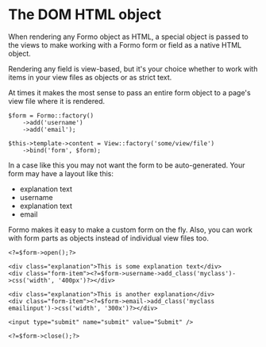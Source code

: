 # The DOM HTML object

When rendering any Formo object as HTML, a special object is passed to the views to make working with a Formo form or field as a native HTML object.

Rendering any field is view-based, but it's your choice whether to work with items in your view files as objects or as strict text.

At times it makes the most sense to pass an entire form object to a page's view file where it is rendered.

	$form = Formo::factory()
		->add('username')
		->add('email');
	
	$this->template->content = View::factory('some/view/file')
		->bind('form', $form);
		
In a case like this you may not want the form to be auto-generated. Your form may have a layout like this:

* explanation text
* username
* explanation text
* email
	
Formo makes it easy to make a custom form on the fly. Also, you can work with form parts as objects instead of individual view files too.

	<?=$form->open();?>
	
	<div class="explanation">This is some explanation text</div>
	<div class="form-item"><?=$form->username->add_class('myclass')->css('width', '400px')?></div>
	
	<div class="explanation">This is another explanation</div>
	<div class="form-item"><?=$form->email->add_class('myclass emailinput')->css('width', '300x')?></div>
	
	<input type="submit" name="submit" value="Submit" />
	
	<?=$form->close();?>